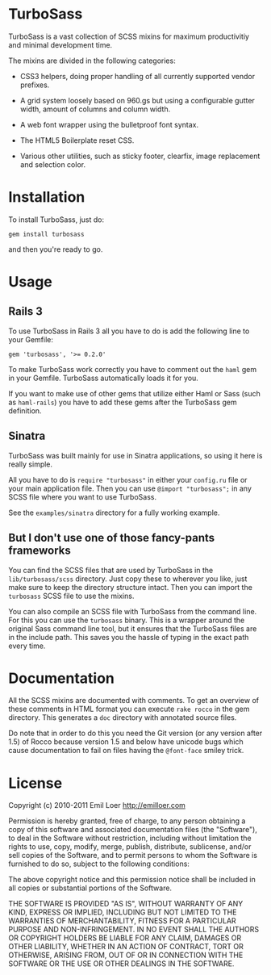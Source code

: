 # TurboSass

TurboSass is a vast collection of SCSS mixins for maximum productivitiy and minimal development time.

The mixins are divided in the following categories:

* CSS3 helpers, doing proper handling of all currently supported vendor prefixes.

* A grid system loosely based on 960.gs but using a configurable gutter width, amount of columns and column width.

* A web font wrapper using the bulletproof font syntax.

* The HTML5 Boilerplate reset CSS.

* Various other utilities, such as sticky footer, clearfix, image replacement and selection color.

# Installation

To install TurboSass, just do:

    gem install turbosass

and then you're ready to go.

# Usage

## Rails 3

To use TurboSass in Rails 3 all you have to do is add the following line to your Gemfile:

    gem 'turbosass', '>= 0.2.0'

To make TurboSass work correctly you have to comment out the `haml` gem in your Gemfile. TurboSass automatically loads it for you.

If you want to make use of other gems that utilize either Haml or Sass (such as `haml-rails`) you have to add these gems after the TurboSass gem definition.

## Sinatra

TurboSass was built mainly for use in Sinatra applications, so using it here is really simple.

All you have to do is `require "turbosass"` in either your `config.ru` file or your main application file. Then you can use `@import "turbosass";` in any SCSS file where you want to use TurboSass.

See the `examples/sinatra` directory for a fully working example.

## But I don't use one of those fancy-pants frameworks

You can find the SCSS files that are used by TurboSass in the `lib/turbosass/scss` directory. Just copy these to wherever you like, just make sure to keep the directory structure intact. Then you can import the `turbosass` SCSS file to use the mixins.

You can also compile an SCSS file with TurboSass from the command line. For this you can use the `turbosass` binary. This is a wrapper around the original Sass command line tool, but it ensures that the TurboSass files are in the include path. This saves you the hassle of typing in the exact path every time.

# Documentation

All the SCSS mixins are documented with comments. To get an overview of these comments in HTML format you can execute `rake rocco` in the gem directory. This generates a `doc` directory with annotated source files.

Do note that in order to do this you need the Git version (or any version after 1.5) of Rocco because version 1.5 and below have unicode bugs which cause documentation to fail on files having the `@font-face` smiley trick.

# License

Copyright (c) 2010-2011 Emil Loer <http://emilloer.com>

Permission  is  hereby granted, free of charge, to any person obtaining a copy of  this  software  and  associated  documentation files  (the "Software"), to deal in the Software without restriction, including without limitation the rights to use, copy, modify, merge, publish, distribute, sublicense, and/or sell copies of the Software, and to permit persons to whom the Software is  furnished to do so, subject to the following conditions:

The  above  copyright  notice and this permission notice shall be included in all copies or substantial portions of the Software.

THE SOFTWARE IS PROVIDED "AS IS", WITHOUT WARRANTY OF  ANY  KIND, EXPRESS  OR  IMPLIED, INCLUDING BUT NOT LIMITED TO THE WARRANTIES OF MERCHANTABILITY, FITNESS FOR A PARTICULAR PURPOSE  AND  NON-INFRINGEMENT. IN NO EVENT SHALL THE AUTHORS OR COPYRIGHT HOLDERS BE LIABLE FOR ANY CLAIM, DAMAGES OR OTHER LIABILITY, WHETHER  IN  AN ACTION OF CONTRACT, TORT OR OTHERWISE, ARISING FROM, OUT OF OR IN CONNECTION WITH THE SOFTWARE OR THE USE OR OTHER DEALINGS IN  THE SOFTWARE.
